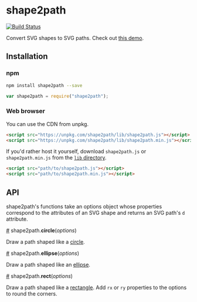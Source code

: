 # shape2path
[![Build Status](https://travis-ci.org/HarryStevens/shape2path.svg?branch=master)](https://travis-ci.org/HarryStevens/shape2path)

Convert SVG shapes to SVG paths. Check out [this demo](https://bl.ocks.org/HarryStevens/944fc151f210ddf6bd6ebaeda12c3d05).

## Installation
### npm
```bash
npm install shape2path --save
```
```js
var shape2path = require("shape2path");
```

### Web browser
You can use the CDN from unpkg.
```html
<script src="https://unpkg.com/shape2path/lib/shape2path.js"></script>
<script src="https://unpkg.com/shape2path/lib/shape2path.min.js"></script>
```
If you'd rather host it yourself, download `shape2path.js` or `shape2path.min.js` from the [`lib` directory](https://github.com/HarryStevens/shape2path/tree/master/lib).
```html
<script src="path/to/shape2path.js"></script>
<script src="path/to/shape2path.min.js"></script>
```

## API
shape2path's functions take an options object whose properties correspond to the attributes of an SVG shape and returns an SVG path's `d` attribute.

<a name="circle" href="#circle">#</a> shape2path.**circle**(*options*)

Draw a path shaped like a [circle](https://developer.mozilla.org/en-US/docs/Web/SVG/Element/circle).

<a name="ellipse" href="#ellipse">#</a> shape2path.**ellipse**(*options*)

Draw a path shaped like an [ellipse](https://developer.mozilla.org/en-US/docs/Web/SVG/Element/ellipse).

<a name="rect" href="#rect">#</a> shape2path.**rect**(*options*)

Draw a path shaped like a [rectangle](https://developer.mozilla.org/en-US/docs/Web/SVG/Element/rect). Add `rx` or `ry` properties to the options to round the corners.
